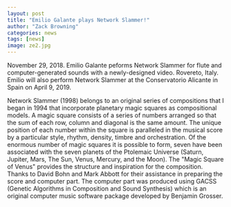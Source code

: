 ```yaml
---
layout: post
title: "Emilio Galante plays Network Slammer!"
author: "Zack Browning"
categories: news
tags: [news]
image: ze2.jpg
---
```


November 29, 2018. Emilio Galante peforms Network Slammer for flute and computer-generated sounds with a newly-designed video.
Rovereto, Italy. Emilio will also perform Network Slammer at the Conservatorio Alicante in Spain on April 9, 2019.

Network Slammer (1998) belongs to an original series of compositions that I began in 1994 that incorporate planetary magic squares as compositional models.  A magic square consists of a series of numbers arranged so that the sum of each row, column and diagonal is the same amount. The unique position of each number within the square is paralleled in the musical score by a particular style, rhythm, density, timbre and orchestration. Of the enormous number of magic squares it is possible to form, seven have been associated with the seven planets of the Ptolemaic Universe (Saturn, Jupiter, Mars, The Sun, Venus, Mercury, and the Moon). The "Magic Square of Venus" provides the structure and inspiration for the composition.  Thanks to David Bohn and Mark Abbott for their assistance in preparing the score and computer part. The computer part was produced using GACSS (Genetic Algorithms in Composition and Sound Synthesis) which is an original computer music software package developed by Benjamin Grosser.


